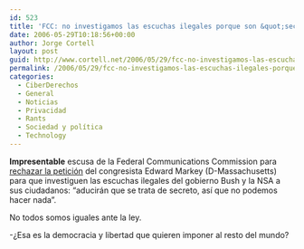 ```yaml
---
id: 523
title: 'FCC: no investigamos las escuchas ilegales porque son &quot;secreto&quot;'
date: 2006-05-29T10:18:56+00:00
author: Jorge Cortell
layout: post
guid: http://www.cortell.net/2006/05/29/fcc-no-investigamos-las-escuchas-ilegales-porque-son-secreto/
permalink: /2006/05/29/fcc-no-investigamos-las-escuchas-ilegales-porque-son-secreto/
categories:
  - CiberDerechos
  - General
  - Noticias
  - Privacidad
  - Rants
  - Sociedad y polí­tica
  - Technology
---
```

**Impresentable** escusa de la Federal Communications Commission para <a target="_blank" title="FCC does not want to investigate NSA" href="http://www.cortell.net/Edward Markey (D-Massachusetts)">rechazar la petición</a> del congresista Edward Markey (D-Massachusetts) para que investiguen las escuchas ilegales del gobierno Bush y la NSA a sus ciudadanos: &#8220;aducirán que se trata de secreto, así­ que no podemos hacer nada&#8221;.

No todos somos iguales ante la ley.

-¿Esa es la democracia y libertad que quieren imponer al resto del mundo?